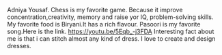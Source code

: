 Adniya Yousaf.
Chess is my favorite game. Because it improve concentration,creativity, memory and raise yor IQ, problem-solving skills.
My favorite food is Biryani.It has a rich flavour.
Pasoori is my favorite song.Here is the link.
https://youtu.be/5Eqb_-j3FDA
Interesting fact about me is that i can stitch almost any kind of dress. I love to create and design dresses.
